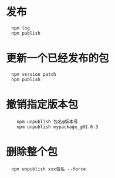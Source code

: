 # 发布
```
  npm log
  npm publish
```


# 更新一个已经发布的包

```
  npm version patch
  npm publish
```

# 撤销指定版本包

```
    npm unpublish 包名@版本号
    npm unpublish mypackage_g@1.0.3
```

# 删除整个包
```
  npm unpublish xxx包名 --force
```

